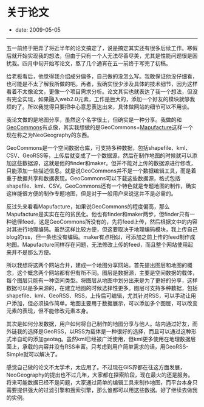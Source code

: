 # 关于论文

- date: 2009-05-05

--------------------------


五一前终于把弄了将近半年的论文搞定了，说是搞定其实还有很多后续工作。寒假后就开始实现我的想法，但由于只有一个人无法尽善尽美，尤其是性能问题很是困扰我。四月中旬开始写论文，熬了几个通宵在五一前终于写完了初稿。

给老板看后，他觉得我介绍成分偏多，自己做的没怎么写。我敢保证他没仔细看，也可能是不太了解我所做的吧。再者，我确实很少涉及具体的技术细节，因为这样看着不太像论文，更像一个项目需求分析。论文其实也就表达了我一个想法，但没有完全实现，如果融入web2.0元素，工作是巨大的，添加一个好友的模块就够我烦的了。所以我觉得只要把中心意思表达出来，具体做网站的细节可以不用谈。

我论文做的是地图分享，虽然这个名字很土，但确实是一种分享。我做的和[GeoCommons](http://geocommons.com/)有点像，其实我想做的是GeoCommons+[Mapufacture](http://mapufacture.com/)这样一个现在称之为NeoGeography的东西。

GeoCommons是一个空间数据仓库，可支持多种数据，包括shapefile、kml、CSV、GeoRSS等，上传后就变成了一个数据源，然后在制作地图的时候就可以添加这些数据源，这就是他的finder和maker。但并不能对上传的数据源进行修改，只能添加一些描述信息。就是说GeoCommons并不是一个数据编辑工具，而是着重于数据共享和数据表现。GeoCommons可以下载这些数据源，格式包括shapefile、kml、CSV。GeoCommons还有一个特色就是专题地图的制作，确实这样能很方便的制作专题地图，但是对于一般用户来说这并不是必需的。

反过头来看看Mapufacture，如果说GeoCommons的程度偏高，那么Mapufacture是实实在在的贫民化。他也有finder和maker两步，但finder只有一种途径feed，这是GeoCommons所没有的，先将feed上传，然后根据文中的内容对其进行地理编码。虽然这样比较方便，但这要取决于地理编码模块，我上传自己blog的rss，但一条也没有编码。maker有点相似，可添加之前上传的feed制作成地图。Mapufacture同样存在问题，无法修改上传的feed，而且整个网站使用起来并不是那么方便。

所以我想将这两个网站合并，建成一个地图分享网站。首先提出图层和地图的概念，这个概念两个网站都有但有所不同。图层是数据源，主要是空间数据的载体，每个图层只能有一种空间类型。将图层从地图中划分出来是为了更好的分享，这样数据可以是多来源的，在建立地图的时候选择性更多。图层可支持多种数据，包括shapefile、kml、GeoRSS、RSS，上传后可编辑，尤其针对RSS，可以手动让用户添加，但必须操作简单。地图主要用于数据展示，可以添加多个图层，可以改变元素的表现，但不能修改元素本身。

其次是如何分发数据，用户如何将自己制作的地图分享与他人。站内通过好友，而外链我的选择是GeoRSS，以RSS为载体是一种很好的选择，而且可以通过这种形式半自动的添加geotag。虽然kml已经被广泛使用，但kml更多使用在地理数据层面上，承载的内容并没有RSS丰富。只考虑到用户简单需求的话，用GeoRSS-Simple就可以解决了。

感觉自己做的论文不太学术，太应用了。不过现在GIS界都在往这方面发展，NeoGeography的提出也不过几年，大家都在探索阶段，现在最火的还是服务。将来可能数据已经不是问题，大家通过简单的编辑工具来制作地图，而平台本身只需要提供强大的过滤引擎和搜索引擎，那么谁都可以用这些数据。好了继续去做我的实例。
